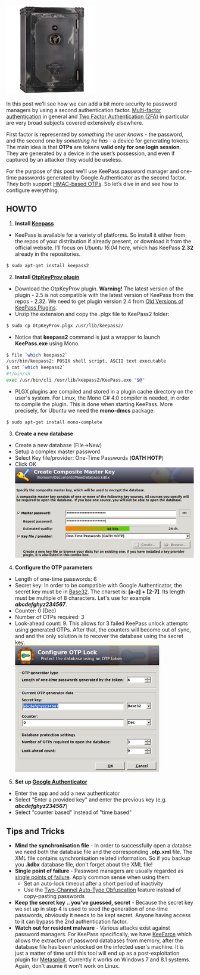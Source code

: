 ![Logo](/assets/images/keepass/vault.png)

In this post we’ll see how we can add a bit more security to password managers by using a second authentication factor. 
[Multi-factor authentication](https://en.wikipedia.org/wiki/Multi-factor_authentication) in general and 
[Two Factor Authentication (2FA)](http://searchsecurity.techtarget.com/definition/two-factor-authentication) in particular are very broad subjects covered extensively elsewhere. 

First factor is represented by *something the user knows* - the password, 
and the second one by *something he has* - a device for generating tokens. 
The main idea is that **OTPs** are tokens **valid only for one login session**. 
They are generated by a device in the user’s possession, and even if captured by an attacker they would be useless.

For the purpose of this post we’ll use KeePass password manager and 
one-time passwords generated by Google Authenticator as the second factor.
They both support [HMAC-based OTPs](https://en.wikipedia.org/wiki/HMAC-based_One-time_Password_Algorithm). 
So let’s dive in and see how to configure everything.


## HOWTO
1. **Install [Keepass](http://keepass.info/download.html)**
  * KeePass is available for a variety of platforms. So install it either from the repos of your distribution 
if already present, or download it from the official website. 
I’ll focus on *Ubuntu 16.04* here, which has KeePass **2.32** already in the repositories. 
```bash
$ sudo apt-get install keepass2
```
2. **Install [OtpKeyProv plugin](http://keepass.info/plugins.html#otpkeyprov)**
  * Download the OtpKeyProv plugin. **Warning!** The latest version of the plugin - 2.5 is not compatible 
with the latest version of KeePass from the repos - 2.32. 
We need to get plugin version 2.4 from [Old Versions of KeePass Plugins](http://keepass.info/plugins_old.html).
  * Unzip the extension and copy the .plgx file to KeePass2 folder:
```bash
$ sudo cp OtpKeyProv.plgx /usr/lib/keepass2/
```
  * Notice that **keepass2** command is just a wrapper to launch **KeePass.exe** using Mono.
```bash
$ file `which keepass2`
/usr/bin/keepass2: POSIX shell script, ASCII text executable
$ cat `which keepass2`
#!/bin/sh
exec /usr/bin/cli /usr/lib/keepass2/KeePass.exe "$@"
```
  * PLGX plugins are compiled and stored in a plugin cache directory on the user's system. 
For Linux, the Mono C# 4.0 compiler is needed, in order to compile the plugin. 
This is done when starting KeePass. More precisely, for Ubuntu we need the **mono-dmcs** package:
```bash
$ sudo apt-get install mono-complete
```
3. **Create a new database**
  * Create a new database (File->New)
  * Setup a complex master password
  * Select Key file/provider: One-Time Passwords (**OATH HOTP**)
  * Click OK    
     ![Logo](/assets/images/keepass/kp1.png)
4. **Configure the OTP parameters**
  * Length of one-time passwords: 6
  * Secret key: In order to be compatible with Google Authenticator, 
  the secret key must be in [Base32](https://en.wikipedia.org/wiki/Base32). The charset is: **[a-z] + [2-7]**. 
  Its length must be multiple of 8 characters. Let's use for example **_abcdefghyz234567_**.
  * Counter: 0 (Dec)
  * Number of OTPs required: 3 
  * Look-ahead count: 9. This allows for 3 failed KeePass unlock attempts using generated OTPs.
  After that, the counters will become out of sync, and and the only solution is to recover the database using the secret key.   
     ![Logo](/assets/images/keepass/kp2.png)
5. **Set up [Google Authenticator](https://play.google.com/store/apps/details?id=com.google.android.apps.authenticator2&hl=en_GB)**
  * Enter the app and add a new authenticator
  * Select "Enter a provided key" and enter the previous key (e.g. **_abcdefghyz234567_**)
  * Select "counter based" instead of "time based"


## Tips and Tricks
* **Mind the synchronisation file** - 
In order to successfully open a databse we need both the database file and the corresponding **.otp.xml** file.
The XML file contains synchronisation related information.
So if you backup you **.kdbx** database file, don't forget about the XML file!
* **Single point of failure** - 
Password managers are usually regarded as [single points of failure](https://en.wikipedia.org/wiki/Single_point_of_failure). Apply common sense when using them:
  * Set an auto-lock timeout after a short period of inactivity
  * Use the [Two-Channel Auto-Type Obfuscation](http://keepass.info/help/v2/autotype_obfuscation.html) feature
  instead of copy-pasting passwords
* **Keep the secret key .. you've guessed, secret** - 
Because the secret key we set up in step 4 is used to seed the generation of one-time passwords, 
obviously it needs to be kept secret. Anyone having access to it can bypass the 2nd authentication factor.
* **Watch out for resident malware** - 
Various attacks exist against password managers. For KeePass specifically, we have 
[KeeFarce](https://github.com/denandz/KeeFarce) which allows the extraction of password databases from memory, 
after the database file has been unlocked on the infected user's machine. It is just a matter of time until this tool
will end up as a post-exploitation plugin for 
[Metasploit](https://www.offensive-security.com/metasploit-unleashed/post-module-reference/). 
Currently it works on Windows 7 and 8.1 systems. Again, don't asume it won't work on Linux.
